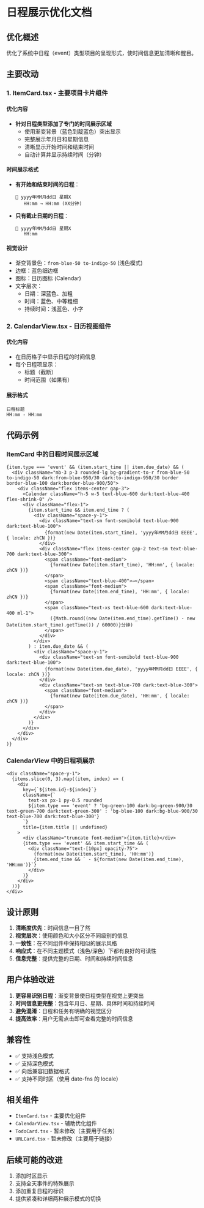# 日程展示优化文档

## 优化概述

优化了系统中日程（event）类型项目的呈现形式，使时间信息更加清晰和醒目。

## 主要改动

### 1. ItemCard.tsx - 主要项目卡片组件

#### 优化内容
- **针对日程类型添加了专门的时间展示区域**
  - 使用渐变背景（蓝色到靛蓝色）突出显示
  - 完整展示年月日和星期信息
  - 清晰显示开始时间和结束时间
  - 自动计算并显示持续时间（分钟）

#### 时间展示格式
- **有开始和结束时间的日程**：
  ```
  📅 yyyy年MM月dd日 星期X
     HH:mm → HH:mm (XX分钟)
  ```

- **只有截止日期的日程**：
  ```
  📅 yyyy年MM月dd日 星期X
     HH:mm
  ```

#### 视觉设计
- 渐变背景色：`from-blue-50 to-indigo-50` (浅色模式)
- 边框：蓝色细边框
- 图标：日历图标 (Calendar)
- 文字层次：
  - 日期：深蓝色、加粗
  - 时间：蓝色、中等粗细
  - 持续时间：浅蓝色、小字

### 2. CalendarView.tsx - 日历视图组件

#### 优化内容
- 在日历格子中显示日程的时间信息
- 每个日程项显示：
  - 标题（截断）
  - 时间范围（如果有）

#### 展示格式
```
日程标题
HH:mm - HH:mm
```

## 代码示例

### ItemCard 中的日程时间展示区域

```tsx
{item.type === 'event' && (item.start_time || item.due_date) && (
  <div className="mb-3 p-3 rounded-lg bg-gradient-to-r from-blue-50 to-indigo-50 dark:from-blue-950/30 dark:to-indigo-950/30 border border-blue-100 dark:border-blue-900/50">
    <div className="flex items-center gap-3">
      <Calendar className="h-5 w-5 text-blue-600 dark:text-blue-400 flex-shrink-0" />
      <div className="flex-1">
        {item.start_time && item.end_time ? (
          <div className="space-y-1">
            <div className="text-sm font-semibold text-blue-900 dark:text-blue-100">
              {format(new Date(item.start_time), 'yyyy年MM月dd日 EEEE', { locale: zhCN })}
            </div>
            <div className="flex items-center gap-2 text-sm text-blue-700 dark:text-blue-300">
              <span className="font-medium">
                {format(new Date(item.start_time), 'HH:mm', { locale: zhCN })}
              </span>
              <span className="text-blue-400">→</span>
              <span className="font-medium">
                {format(new Date(item.end_time), 'HH:mm', { locale: zhCN })}
              </span>
              <span className="text-xs text-blue-600 dark:text-blue-400 ml-1">
                ({Math.round((new Date(item.end_time).getTime() - new Date(item.start_time).getTime()) / 60000)}分钟)
              </span>
            </div>
          </div>
        ) : item.due_date && (
          <div className="space-y-1">
            <div className="text-sm font-semibold text-blue-900 dark:text-blue-100">
              {format(new Date(item.due_date), 'yyyy年MM月dd日 EEEE', { locale: zhCN })}
            </div>
            <div className="text-sm text-blue-700 dark:text-blue-300">
              <span className="font-medium">
                {format(new Date(item.due_date), 'HH:mm', { locale: zhCN })}
              </span>
            </div>
          </div>
        )}
      </div>
    </div>
  </div>
)}
```

### CalendarView 中的日程项展示

```tsx
<div className="space-y-1">
  {items.slice(0, 3).map((item, index) => (
    <div
      key={`${item.id}-${index}`}
      className={`
        text-xs px-1 py-0.5 rounded
        ${item.type === 'event' ? 'bg-green-100 dark:bg-green-900/30 text-green-700 dark:text-green-300' : 'bg-blue-100 dark:bg-blue-900/30 text-blue-700 dark:text-blue-300'}
      `}
      title={item.title || undefined}
    >
      <div className="truncate font-medium">{item.title}</div>
      {item.type === 'event' && item.start_time && (
        <div className="text-[10px] opacity-75">
          {format(new Date(item.start_time), 'HH:mm')}
          {item.end_time && ` - ${format(new Date(item.end_time), 'HH:mm')}`}
        </div>
      )}
    </div>
  ))}
</div>
```

## 设计原则

1. **清晰度优先**：时间信息一目了然
2. **视觉层次**：使用颜色和大小区分不同级别的信息
3. **一致性**：在不同组件中保持相似的展示风格
4. **响应式**：在不同主题模式（浅色/深色）下都有良好的可读性
5. **信息完整**：提供完整的日期、时间和持续时间信息

## 用户体验改进

1. **更容易识别日程**：渐变背景使日程类型在视觉上更突出
2. **时间信息更完整**：包含年月日、星期、具体时间和持续时间
3. **避免混淆**：日程和任务有明确的视觉区分
4. **提高效率**：用户无需点击即可查看完整的时间信息

## 兼容性

- ✅ 支持浅色模式
- ✅ 支持深色模式
- ✅ 向后兼容旧数据格式
- ✅ 支持不同时区（使用 date-fns 的 locale）

## 相关组件

- `ItemCard.tsx` - 主要优化组件
- `CalendarView.tsx` - 辅助优化组件
- `TodoCard.tsx` - 暂未修改（主要用于任务）
- `URLCard.tsx` - 暂未修改（主要用于链接）

## 后续可能的改进

1. 添加时区显示
2. 支持全天事件的特殊展示
3. 添加重复日程的标识
4. 提供紧凑和详细两种展示模式的切换

